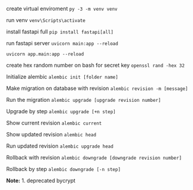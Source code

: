 create virtual enviroment
`py -3 -m venv venv`

run venv
`venv\Scripts\activate`

install fastapi full
`pip install fastapi[all]`

run fastapi server
`uvicorn main:app --reload`

`uvicorn app.main:app --reload`

create hex random number on bash for secret key
`openssl rand -hex 32`

Initialize alembic
`alembic init [folder name]`

Make migration on database with revision
`alembic revision -m [message]`

Run the migration
`alembic upgrade [upgrade revision number]`

Upgrade by step
`alembic upgrade [+n step]`

Show current revision
`alembic current`

Show updated revision
`alembic head`

Run updated revision
`alembic upgrade head`

Rollback with revision
`alembic downgrade [downgrade revision number]`

Rollback by step
`alembic downgrade [-n step]`

**Note:** 1. deprecated bycrypt
